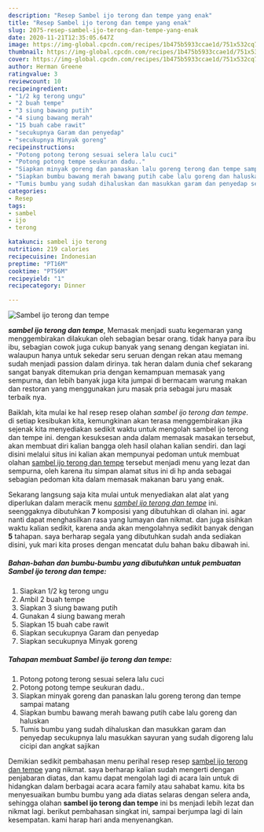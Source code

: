 ```yaml
---
description: "Resep Sambel ijo terong dan tempe yang enak"
title: "Resep Sambel ijo terong dan tempe yang enak"
slug: 2075-resep-sambel-ijo-terong-dan-tempe-yang-enak
date: 2020-11-21T12:35:05.647Z
image: https://img-global.cpcdn.com/recipes/1b475b5933ccae1d/751x532cq70/sambel-ijo-terong-dan-tempe-foto-resep-utama.jpg
thumbnail: https://img-global.cpcdn.com/recipes/1b475b5933ccae1d/751x532cq70/sambel-ijo-terong-dan-tempe-foto-resep-utama.jpg
cover: https://img-global.cpcdn.com/recipes/1b475b5933ccae1d/751x532cq70/sambel-ijo-terong-dan-tempe-foto-resep-utama.jpg
author: Herman Greene
ratingvalue: 3
reviewcount: 10
recipeingredient:
- "1/2 kg terong ungu"
- "2 buah tempe"
- "3 siung bawang putih"
- "4 siung bawang merah"
- "15 buah cabe rawit"
- "secukupnya Garam dan penyedap"
- "secukupnya Minyak goreng"
recipeinstructions:
- "Potong potong terong sesuai selera lalu cuci"
- "Potong potong tempe seukuran dadu.."
- "Siapkan minyak goreng dan panaskan lalu goreng terong dan tempe sampai matang"
- "Siapkan bumbu bawang merah bawang putih cabe lalu goreng dan haluskan"
- "Tumis bumbu yang sudah dihaluskan dan masukkan garam dan penyedap secukupnya lalu masukkan sayuran yang sudah digoreng lalu cicipi dan angkat sajikan"
categories:
- Resep
tags:
- sambel
- ijo
- terong

katakunci: sambel ijo terong 
nutrition: 219 calories
recipecuisine: Indonesian
preptime: "PT16M"
cooktime: "PT56M"
recipeyield: "1"
recipecategory: Dinner

---
```



![Sambel ijo terong dan tempe](https://img-global.cpcdn.com/recipes/1b475b5933ccae1d/751x532cq70/sambel-ijo-terong-dan-tempe-foto-resep-utama.jpg)

<b><i>sambel ijo terong dan tempe</i></b>, Memasak menjadi suatu kegemaran yang menggembirakan dilakukan oleh sebagian besar orang. tidak hanya para ibu ibu, sebagian cowok juga cukup banyak yang senang dengan kegiatan ini. walaupun hanya untuk sekedar seru seruan dengan rekan atau memang sudah menjadi passion dalam dirinya. tak heran dalam dunia chef sekarang sangat banyak ditemukan pria dengan kemampuan memasak yang sempurna, dan lebih banyak juga kita jumpai di bermacam warung makan dan restoran yang menggunakan juru masak pria sebagai juru masak terbaik nya.



Baiklah, kita mulai ke hal resep resep olahan <i>sambel ijo terong dan tempe</i>. di setiap kesibukan kita, kemungkinan akan terasa menggembirakan jika sejenak kita menyediakan sedikit waktu untuk mengolah sambel ijo terong dan tempe ini. dengan kesuksesan anda dalam memasak masakan tersebut, akan membuat diri kalian bangga oleh hasil olahan kalian sendiri. dan lagi disini melalui situs ini kalian akan mempunyai pedoman untuk membuat olahan <u>sambel ijo terong dan tempe</u> tersebut menjadi menu yang lezat dan sempurna, oleh karena itu simpan alamat situs ini di hp anda sebagai sebagian pedoman kita dalam memasak makanan baru yang enak.


Sekarang langsung saja kita mulai untuk menyediakan alat alat yang diperlukan dalam meracik menu <u><i>sambel ijo terong dan tempe</i></u> ini. seenggaknya dibutuhkan <b>7</b> komposisi yang dibutuhkan di olahan ini. agar nanti dapat menghasilkan rasa yang lumayan dan nikmat. dan juga sisihkan waktu kalian sedikit, karena anda akan mengolahnya sedikit banyak dengan <b>5</b> tahapan. saya berharap segala yang dibutuhkan sudah anda sediakan disini, yuk mari kita proses dengan mencatat dulu bahan baku dibawah ini.

<!--inarticleads1-->

##### Bahan-bahan dan bumbu-bumbu yang dibutuhkan untuk pembuatan Sambel ijo terong dan tempe:

1. Siapkan 1/2 kg terong ungu
1. Ambil 2 buah tempe
1. Siapkan 3 siung bawang putih
1. Gunakan 4 siung bawang merah
1. Siapkan 15 buah cabe rawit
1. Siapkan secukupnya Garam dan penyedap
1. Siapkan secukupnya Minyak goreng




<!--inarticleads2-->

##### Tahapan membuat Sambel ijo terong dan tempe:

1. Potong potong terong sesuai selera lalu cuci
1. Potong potong tempe seukuran dadu..
1. Siapkan minyak goreng dan panaskan lalu goreng terong dan tempe sampai matang
1. Siapkan bumbu bawang merah bawang putih cabe lalu goreng dan haluskan
1. Tumis bumbu yang sudah dihaluskan dan masukkan garam dan penyedap secukupnya lalu masukkan sayuran yang sudah digoreng lalu cicipi dan angkat sajikan




Demikian sedikit pembahasan menu perihal resep resep <u>sambel ijo terong dan tempe</u> yang nikmat. saya berharap kalian sudah mengerti dengan penjabaran diatas, dan kamu dapat mengolah lagi di acara lain untuk di hidangkan dalam berbagai acara acara family atau sahabat kamu. kita bs menyesuaikan bumbu bumbu yang ada diatas selaras dengan selera anda, sehingga olahan <b>sambel ijo terong dan tempe</b> ini bs menjadi lebih lezat dan nikmat lagi. berikut pembahasan singkat ini, sampai berjumpa lagi di lain kesempatan. kami harap hari anda menyenangkan.
